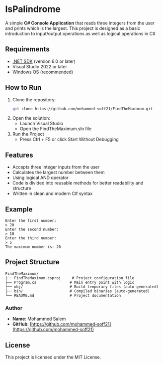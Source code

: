 # IsPalindrome

A simple **C# Console Application** that reads three integers from the user and prints which is the largest.
This project is designed as a basic introduction to input/output operations as well as logical operations in C#

## Requirements
- [.NET SDK](https://dotnet.microsoft.com/en-us/download) (version 6.0 or later)
- Visual Studio 2022 or later
- Windows OS (recommended)

## How to Run
1. Clone the repository:
   ```bash
   git clone https://github.com/mohammed-soff21/FindTheMaximum.git
2. Open the solution:
   - Launch Visual Studio
   - Open the FindTheMaximum.sln file
3. Run the Project
   - Press Ctrl + F5 or click Start Without Debugging

## Features
- Accepts three integer inputs from the user
- Calculates the largest number between them
- Using logical AND operator
- Code is divided into reusable methods for better readability and structure
- Written in clean and modern C# syntax

## Example
```text
Enter the first number:
> 20
Enter the second number:
> 10
Enter the third number:
> 5
The maximum number is: 20
```
## Project Structure
```text
FindTheMaximum/
├── FindTheMaximum.csproj     # Project configuration file
├── Program.cs               # Main entry point with logic
├── obj/                     # Build temporary files (auto-generated)
├── bin/                     # Compiled binaries (auto-generated)
└── README.md                # Project documentation
```

### Author
- **Name**: Mohammed Salem
- **GitHub**: 
[https://github.com/mohammed-soff21](https://github.com/mohammed-soff21)

## License
This project is licensed under the MIT License.

